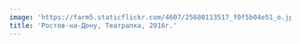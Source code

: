 ```yaml
---
image: 'https://farm5.staticflickr.com/4607/25680113517_f0f5b04e51_o.jpg'
title: 'Ростов-на-Дону, Театралка, 2016г.'
---
```

